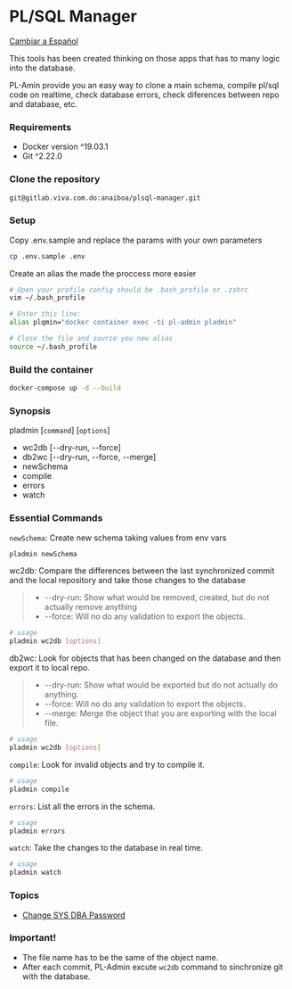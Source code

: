 # PL/SQL Manager
[Cambiar a Español](docs/README.md)

This tools has been created thinking on those apps that has to many logic into the database.

PL-Amin provide you an easy way to clone a main schema, compile pl/sql code on realtime, check database errors, check diferences between repo and database, etc.

### Requirements
- Docker version ^19.03.1
- Git ^2.22.0

### Clone the repository
```sh
git@gitlab.viva.com.do:anaiboa/plsql-manager.git
```

### Setup
Copy .env.sample and replace the params with your own parameters
```sh
cp .env.sample .env
```

Create an alias the made the proccess more easier
```sh
# Open your profile config should be .bash_profile or .zshrc
vim ~/.bash_profile

# Enter this line:
alias plqmin="docker container exec -ti pl-admin pladmin"

# Close the file and source you new alias
source ~/.bash_profile
```

### Build the container
```sh
docker-compose up -d --build
```

### Synopsis
pladmin [`command`] [`options`]
- wc2db [--dry-run, --force]
- db2wc [--dry-run, --force, --merge]
- newSchema
- compile
- errors
- watch

### Essential Commands
`newSchema`: Create new schema taking values from env vars
```sh
pladmin newSchema
```

wc2db: Compare the differences between the last synchronized commit and the local repository and take those changes to the database
> - --dry-run: Show what would be removed, created, but do not actually remove anything
> - --force: Will no do any validation to export the objects.
```sh
# usage
pladmin wc2db [options]
```

db2wc: Look for objects that has been changed on the database and then export it to local repo.
> - --dry-run: Show what would be exported but do not actually do anything.
> - --force: Will no do any validation to export the objects.
> - --merge: Merge the object that you are exporting with the local file. 
```sh
# usage
pladmin wc2db [options]
```

`compile`: Look for invalid objects and try to compile it.
```sh
# usage
pladmin compile
```

`errors`: List all the errors in the schema.
```sh
# usage
pladmin errors
```

`watch`: Take the changes to the database in real time.
```sh
# usage
pladmin watch
```

### Topics
- [Change SYS DBA Password](docs/change-sys-password.md)

### Important!
- The file name has to be the same of the object name.
- After each commit, PL-Admin excute `wc2db` command to sinchronize git with the database.
